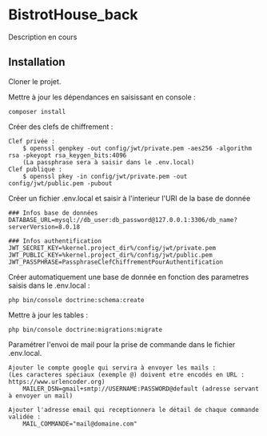# BistrotHouse_back

Description en cours

## Installation

Cloner le projet.

Mettre à jour les dépendances en saisissant en console :

    composer install
    
Créer des clefs de chiffrement :

    Clef privée :
        $ openssl genpkey -out config/jwt/private.pem -aes256 -algorithm rsa -pkeyopt rsa_keygen_bits:4096
        (La passphrase sera à saisir dans le .env.local)
    Clef publique :
        $ openssl pkey -in config/jwt/private.pem -out config/jwt/public.pem -pubout
    
Créer un fichier .env.local et saisir à l'interieur l'URI de la base de donnée

    ### Infos base de données
    DATABASE_URL=mysql://db_user:db_password@127.0.0.1:3306/db_name?serverVersion=8.0.18
    
    ### Infos authentification
    JWT_SECRET_KEY=%kernel.project_dir%/config/jwt/private.pem
    JWT_PUBLIC_KEY=%kernel.project_dir%/config/jwt/public.pem
    JWT_PASSPHRASE=PassphraseClefChiffrementPourAuthentification

Créer automatiquement une base de donnée en fonction des parametres saisis dans le .env.local :

    php bin/console doctrine:schema:create
    
Mettre à jour les tables :

    php bin/console doctrine:migrations:migrate
    
Paramétrer l'envoi de mail pour la prise de commande dans le fichier .env.local.

    Ajouter le compte google qui servira à envoyer les mails :
    (Les caracteres spéciaux (exemple @) doivent etre encodés en URL : https://www.urlencoder.org)
        MAILER_DSN=gmail+smtp://USERNAME:PASSWORD@default (adresse servant à envoyer un mail)
        
    Ajouter l'adresse email qui receptionnera le détail de chaque commande validée :
        MAIL_COMMANDE="mail@domaine.com"